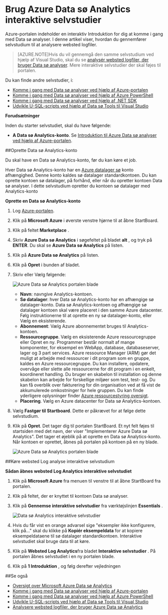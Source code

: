 <properties 
   pageTitle="Få mere at vide Data sø analyser og U-SQL ved hjælp af Azure Portal interaktive selvstudier | Azure" 
   description="Hurtig start med læ Data sø analyser og U-SQL. " 
   services="data-lake-analytics" 
   documentationCenter="" 
   authors="edmacauley" 
   manager="jhubbard" 
   editor="cgronlun"/>
 
<tags
   ms.service="data-lake-analytics"
   ms.devlang="na"
   ms.topic="get-started-article"
   ms.tgt_pltfrm="na"
   ms.workload="big-data" 
   ms.date="05/16/2016"
   ms.author="edmaca"/>


# <a name="use-azure-data-lake-analytics-interactive-tutorials"></a>Brug Azure Data sø Analytics interaktive selvstudier

Azure-portalen indeholder en interaktiv Introduktion for dig at komme i gang med Data sø analyser. I denne artikel viser, hvordan du gennemfører selvstudium til at analysere websted logfiler.


>[AZURE.NOTE]Hvis du vil gennemgå den samme selvstudium ved hjælp af Visual Studio, skal du se [analysér websted logfiler, der bruger Data sø analyser](data-lake-analytics-analyze-weblogs.md).
>Mere interaktive selvstudier der skal føjes til portalen.


Du kan finde andre selvstudier, i:

- [Komme i gang med Data sø analyser ved hjælp af Azure-portalen](data-lake-analytics-get-started-portal.md)
- [Komme i gang med Data sø analyser ved hjælp af Azure PowerShell](data-lake-analytics-get-started-powershell.md)
- [Komme i gang med Data sø analyser ved hjælp af .NET SDK](data-lake-analytics-get-started-net-sdk.md)
- [Udvikle U-SQL-scripts ved hjælp af Data sø Tools til Visual Studio](data-lake-analytics-data-lake-tools-get-started.md) 

**Forudsætninger**

Inden du starter selvstudiet, skal du have følgende:

- **A Data sø Analytics-konto**.  Se [Introduktion til Azure Data sø analyser ved hjælp af Azure-portalen](data-lake-analytics-get-started-portal.md).

##<a name="create-data-lake-analytics-account"></a>Oprette Data sø Analytics-konto 

Du skal have en Data sø Analytics-konto, før du kan køre et job.

Hver Data sø Analytics-konto har en [Azure datalager sø](../data-lake-store/data-lake-store-overview.md) konto afhængighed.  Denne konto kaldes sø datalager standardkontoen.  Du kan oprette kontoen sø datalager, på forhånd, eller når du opretter kontoen Data sø analyser. I dette selvstudium opretter du kontoen sø datalager med Analytics-konto

**Oprette en Data sø Analytics-konto**

1. Log [Azure-portalen](https://portal.azure.com/signin/index/?Microsoft_Azure_Kona=true&Microsoft_Azure_DataLake=true&hubsExtension_ItemHideKey=AzureDataLake_BigStorage%2cAzureKona_BigCompute).
2. Klik på **Microsoft Azure** i øverste venstre hjørne til at åbne StartBoard.
3. Klik på feltet **Marketplace** .  
3. Skriv **Azure Data sø Analytics** i søgefeltet på bladet **alt** , og tryk på **ENTER**. Du skal se **Azure Data sø Analytics** på listen.
4. Klik på **Azure Data sø Analytics** på listen.
5. Klik på **Opret** i bunden af bladet.
6. Skriv eller Vælg følgende:

    ![Azure Data sø Analytics portalen blade](./media/data-lake-analytics-get-started-portal/data-lake-analytics-portal-create-adla.png)

    - **Navn**: navngive Analytics-kontoen.
    - **Sø datalager**: hver Data sø Analytics-konto har en afhængige sø datalager-konto. Data sø Analytics-kontoen og afhængige sø datalager kontoen skal være placeret i den samme Azure datacenter. Følg instruktionerne til at oprette en ny sø datalager-konto, eller Vælg en eksisterende.
    - **Abonnement**: Vælg Azure abonnementet bruges til Analytics-kontoen.
    - **Ressourcegruppe**. Vælg en eksisterende Azure ressourcegruppe eller Opret en ny. Programmer består normalt af mange komponenter, for eksempel en WebApp, database, databaseserver, lager og 3 part services. Azure ressource Manager (ARM) gør det muligt at arbejde med ressourcer i dit program som en gruppe, kaldes en Azure ressourcegruppe. Du kan installere, opdatere, overvåge eller slette alle ressourcerne for dit program i en enkelt, koordineret handling. Du bruger en skabelon til installation og denne skabelon kan arbejde for forskellige miljøer som test, test- og. Du kan få overblik over fakturering for din organisation ved at få vist de akkumulerede omkostninger for hele gruppen. Du kan finde yderligere oplysninger finder [Azure ressourcestyring oversigt](azure-resource-manager/resource-group-overview.md). 
    - **Placering**. Vælg en Azure datacenter for Data sø Analytics-kontoen. 
7. Vælg **Fastgør til Startboard**. Dette er påkrævet for at følge dette selvstudium.
8. Klik på **Opret**. Det tager dig til portalen StartBoard. Et nyt felt føjes til startsiden med det navn, der viser "Implementerer Azure Data sø Analytics". Det tager et øjeblik på at oprette en Data sø Analytics-konto. Når kontoen er oprettet, åbnes på portalen på kontoen på en ny blade.

    ![Azure Data sø Analytics portalen blade](./media/data-lake-analytics-get-started-portal/data-lake-analytics-portal-blade.png)

##<a name="run-website-log-analysis-interactive-tutorial"></a>Køre websted Log analyse interaktive selvstudium

**Sådan åbnes websted Log Analytics interaktive selvstudiet**

1. Klik på **Microsoft Azure** fra menuen til venstre til at åbne StartBoard fra portalen.
2. Klik på feltet, der er knyttet til kontoen Data sø analyser.
3. Klik på **Gennemse interaktive selvstudier** fra værktøjslinjen **Essentials** .

    ![Data sø Analytics interaktive selvstudier](./media/data-lake-analytics-use-interactive-tutorials/data-lake-analytics-explore-interactive-tutorials.png)

4. Hvis du får vist en orange advarsel sige "eksempler ikke konfigurere, klik på..." skal du klikke på **Kopiér eksempeldata** for at kopiere eksempeldataene til sø datalager standardkontoen. Interaktive selvstudiet skal bruge data til at køre.
5. Klik på **Websted Log Analytics**fra bladet **Interaktive selvstudier** . På portalen åbnes selvstudiet i en ny portalen blade.
5. Klik på **1 Introduktion** , og følg derefter vejledningen

##<a name="see-also"></a>Se også

- [Oversigt over Microsoft Azure Data sø Analytics](data-lake-analytics-overview.md)
- [Komme i gang med Data sø analyser ved hjælp af Azure-portalen](data-lake-analytics-get-started-portal.md)
- [Komme i gang med Data sø analyser ved hjælp af Azure PowerShell](data-lake-analytics-get-started-powershell.md)
- [Udvikle U-SQL-scripts ved hjælp af Data sø Tools til Visual Studio](data-lake-analytics-data-lake-tools-get-started.md)
- [Analysere websted logfiler, der bruger Azure Data sø Analytics](data-lake-analytics-analyze-weblogs.md)
